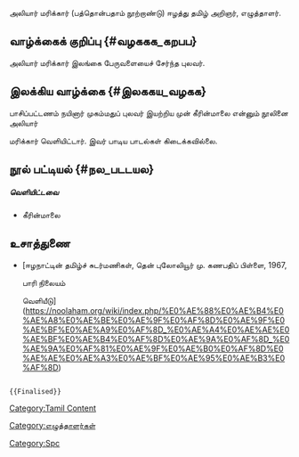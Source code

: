 அலியார் மரிக்கார் (பத்தொன்பதாம் நூற்றாண்டு) ஈழத்து தமிழ் அறிஞர், எழுத்தாளர்.

## வாழ்க்கைக் குறிப்பு {#வழககக_கறபப}

அலியார் மரிக்கார் இலங்கை பேருவளையைச் சேர்ந்த புலவர்.

## இலக்கிய வாழ்க்கை {#இலககய_வழகக}

பாசிப்பட்டணம் நயினார் முகம்மதுப் புலவர் இயற்றிய முன் கீரின்மாலை என்னும் நூலினை அலியார்
மரிக்கார் வெளியிட்டார். இவர் பாடிய பாடல்கள் கிடைக்கவில்லை.

## நூல் பட்டியல் {#நல_படடயல}

##### வெளியிட்டவை

-   கீரின்மாலை

## உசாத்துணை

-   [ஈழநாட்டின் தமிழ்ச் சுடர்மணிகள், தென் புலோலியூர் மு. கணபதிப் பிள்ளை, 1967,
    பாரி நிலையம்
    வெளியீடு](https://noolaham.org/wiki/index.php/%E0%AE%88%E0%AE%B4%E0%AE%A8%E0%AE%BE%E0%AE%9F%E0%AF%8D%E0%AE%9F%E0%AE%BF%E0%AE%A9%E0%AF%8D_%E0%AE%A4%E0%AE%AE%E0%AE%BF%E0%AE%B4%E0%AF%8D%E0%AE%9A%E0%AF%8D_%E0%AE%9A%E0%AF%81%E0%AE%9F%E0%AE%B0%E0%AF%8D%E0%AE%AE%E0%AE%A3%E0%AE%BF%E0%AE%95%E0%AE%B3%E0%AF%8D)

```{=mediawiki}
{{Finalised}}
```
[Category:Tamil Content](Category:Tamil_Content "wikilink")
[Category:எழுத்தாளர்கள்](Category:எழுத்தாளர்கள் "wikilink")
[Category:Spc](Category:Spc "wikilink")
